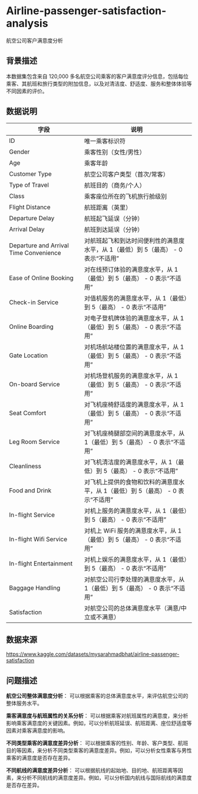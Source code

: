 # Airline-passenger-satisfaction-analysis
航空公司客户满意度分析

## **背景描述**
本数据集包含来自 120,000 多名航空公司乘客的客户满意度评分信息，包括每位乘客、其航班和旅行类型的附加信息，以及对清洁度、舒适度、服务和整体体验等不同因素的评价。

## **数据说明**

| 字段                                      | 说明                                              |
|-----------------------------------------|-------------------------------------------------|
| ID                                      | 唯一乘客标识符                                         |
| Gender                                  | 乘客性别（女性/男性）                                     |
| Age                                     | 乘客年龄                                            |
| Customer Type                           | 航空公司客户类型（首次/常客）                                 |
| Type of Travel                          | 航班目的（商务/个人）                                     |
| Class                                   | 乘客座位所在的飞机旅行舱级别                                  |
| Flight Distance                         | 航班距离（英里）                                        |
| Departure Delay                         | 航班起飞延误（分钟）                                      |
| Arrival Delay                           | 航班到达延误（分钟）                                      |
| Departure and Arrival Time Convenience  | 对航班起飞和到达时间便利性的满意度水平，从 1（最低）到 5（最高） - 0 表示“不适用”  |
| Ease of Online Booking                  | 对在线预订体验的满意度水平，从 1（最低）到 5（最高） - 0 表示“不适用”        |
| Check-in Service                        | 对值机服务的满意度水平，从 1（最低）到 5（最高） - 0 表示“不适用”          |
| Online Boarding                         | 对电子登机牌体验的满意度水平，从 1（最低）到 5（最高） - 0 表示“不适用”        |
| Gate Location            | 对机场航站楼位置的满意度水平，从 1（最低）到 5（最高） - 0 表示“不适用”      |
| On-board Service         | 对机场登机服务的满意度水平，从 1（最低）到 5（最高） - 0 表示“不适用”       |
| Seat Comfort             | 对飞机座椅舒适度的满意度水平，从 1（最低）到 5（最高） - 0 表示“不适用”      |
| Leg Room Service         | 对飞机座椅腿部空间的满意度水平，从 1（最低）到 5（最高） - 0 表示“不适用”     |
| Cleanliness              | 对飞机清洁度的满意度水平，从 1（最低）到 5（最高） - 0 表示“不适用”        |
| Food and Drink           | 对飞机上提供的食物和饮料的满意度水平，从 1（最低）到 5（最高） - 0 表示“不适用”  |
| In-flight Service        | 对机上服务的满意度水平，从 1（最低）到 5（最高） - 0 表示“不适用”         |
| In-flight Wifi Service   | 对机上 WiFi 服务的满意度水平，从 1（最低）到 5（最高） - 0 表示“不适用”   |
| In-flight Entertainment  | 对机上娱乐的满意度水平，从 1（最低）到 5（最高） - 0 表示“不适用”         |
| Baggage Handling         | 对航空公司行李处理的满意度水平，从 1（最低）到 5（最高） - 0 表示“不适用”     |
| Satisfaction             | 对航空公司的总体满意度水平（满意/中立或不满意）                       |


## **数据来源**
https://www.kaggle.com/datasets/mysarahmadbhat/airline-passenger-satisfaction

## **问题描述**
**航空公司整体满意度分析**：
可以根据乘客的总体满意度水平，来评估航空公司的整体服务水平。

**乘客满意度与航班属性的关系分析**：
可以根据乘客对航班属性的满意度，来分析影响乘客满意度的关键因素。例如，可以分析航班延误、航班距离、座位舒适度等因素对乘客满意度的影响。

**不同类型乘客的满意度差异分析**：
可以根据乘客的性别、年龄、客户类型、航班目的等因素，来分析不同类型乘客的满意度差异。例如，可以分析女性乘客与男性乘客的满意度是否存在差异。

**不同航线的满意度差异分析**：
可以根据航线的起始地、目的地、航班距离等因素，来分析不同航线的满意度差异。例如，可以分析国内航线与国际航线的满意度是否存在差异。
